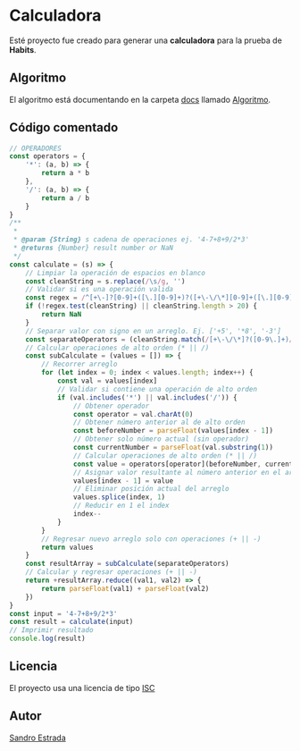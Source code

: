 # Calculadora

Esté proyecto fue creado para generar una **calculadora** para la prueba de **Habits**.

## Algoritmo

El algoritmo está documentando en la carpeta [docs](docs) llamado [Algoritmo](docs/Algoritmo.png).

## Código comentado

```javascript
// OPERADORES
const operators = {
    '*': (a, b) => {
        return a * b
    },
    '/': (a, b) => {
        return a / b
    }
}
/**
 * 
 * @param {String} s cadena de operaciones ej. '4-7+8+9/2*3'
 * @returns {Number} result number or NaN
 */
const calculate = (s) => {
    // Limpiar la operación de espacios en blanco
    const cleanString = s.replace(/\s/g, '')
    // Validar si es una operación valida
    const regex = /^[+\-]?[0-9]+([\.][0-9]+)?([+\-\/\*][0-9]+([\.][0-9]+)?)*$/
    if (!regex.test(cleanString) || cleanString.length > 20) {
        return NaN
    }
    // Separar valor con signo en un arreglo. Ej. ['+5', '*8', '-3']
    const separateOperators = (cleanString.match(/[+\-\/\*]?([0-9\.]+)/g) || [])
    // Calcular operaciones de alto orden (* || /)
    const subCalculate = (values = []) => {
        // Recorrer arreglo
        for (let index = 0; index < values.length; index++) {
            const val = values[index]
            // Validar si contiene una operación de alto orden
            if (val.includes('*') || val.includes('/')) {
                // Obtener operador
                const operator = val.charAt(0)
                // Obtener número anterior al de alto orden
                const beforeNumber = parseFloat(values[index - 1])
                // Obtener solo número actual (sin operador)
                const currentNumber = parseFloat(val.substring(1))
                // Calcular operaciones de alto orden (* || /)
                const value = operators[operator](beforeNumber, currentNumber)
                // Asignar valor resultante al número anterior en el arreglo
                values[index - 1] = value
                // Eliminar posición actual del arreglo
                values.splice(index, 1)
                // Reducir en 1 el index
                index--
            }
        }
        // Regresar nuevo arreglo solo con operaciones (+ || -)
        return values
    }
    const resultArray = subCalculate(separateOperators)
    // Calcular y regresar operaciones (+ || -)
    return +resultArray.reduce((val1, val2) => {
        return parseFloat(val1) + parseFloat(val2)
    })
}
const input = '4-7+8+9/2*3'
const result = calculate(input)
// Imprimir resultado
console.log(result)
```

## Licencia

El proyecto usa una licencia de tipo [ISC](https://opensource.org/licenses/ISC)

## Autor

[Sandro Estrada](https://www.linkedin.com/in/sandro-estrada-elizondo-1b5411171/)
